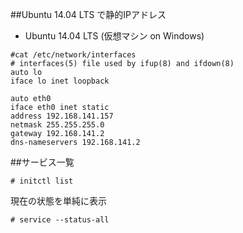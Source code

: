 ##Ubuntu 14.04 LTS で静的IPアドレス

- Ubuntu 14.04 LTS (仮想マシン on Windows)

```
#cat /etc/network/interfaces
# interfaces(5) file used by ifup(8) and ifdown(8)
auto lo
iface lo inet loopback

auto eth0
iface eth0 inet static
address 192.168.141.157
netmask 255.255.255.0
gateway 192.168.141.2
dns-nameservers 192.168.141.2
```

##サービス一覧

```
# initctl list
```

現在の状態を単純に表示

```
# service --status-all
```
